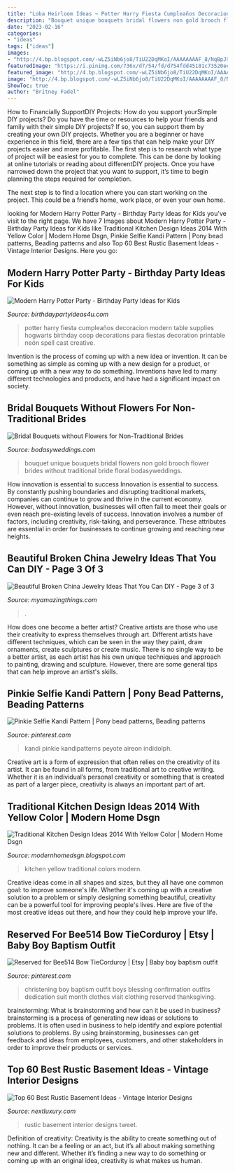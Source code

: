 ```yaml
---
title: "Loba Heirloom Ideas ~ Potter Harry Fiesta Cumpleaños Decoracion Modern Table Supplies Hogwarts Birthday Coop Decorations Para Fiestas Decoration Printable Neón Spell Cast Creative"
description: "Bouquet unique bouquets bridal flowers non gold brooch flower brides without traditional bride floral bodasyweddings"
date: "2023-02-16"
categories:
- "ideas"
tags: ["ideas"]
images:
- "http://4.bp.blogspot.com/-wLZ5iNb6jo8/TiU22DqMKoI/AAAAAAAAF_8/NqBpJ95X0UU/s1600/yellow-kitchen-design-ideas-2014-5.jpg"
featuredImage: "https://i.pinimg.com/736x/d7/54/fd/d754fdd45181c73520ee3f6a00842e03--baptism-ideas-baby-baptism.jpg"
featured_image: "http://4.bp.blogspot.com/-wLZ5iNb6jo8/TiU22DqMKoI/AAAAAAAAF_8/NqBpJ95X0UU/s1600/yellow-kitchen-design-ideas-2014-5.jpg"
image: "http://4.bp.blogspot.com/-wLZ5iNb6jo8/TiU22DqMKoI/AAAAAAAAF_8/NqBpJ95X0UU/s1600/yellow-kitchen-design-ideas-2014-5.jpg"
ShowToc: true
author: "Britney Fadel"
---
```



How to Financially SupportDIY Projects: How do you support yourSimple DIY projects?
Do you have the time or resources to help your friends and family with their simple DIY projects? If so, you can support them by creating your own DIY projects. Whether you are a beginner or have experience in this field, there are a few tips that can help make your DIY projects easier and more profitable.
The first step is to research what type of project will be easiest for you to complete. This can be done by looking at online tutorials or reading about differentDIY projects. Once you have narrowed down the project that you want to support, it’s time to begin planning the steps required for completion.

The next step is to find a location where you can start working on the project. This could be a friend’s home, work place, or even your own home.

	

		
looking for Modern Harry Potter Party - Birthday Party Ideas for Kids you've visit to the right page. We have 7 Images about Modern Harry Potter Party - Birthday Party Ideas for Kids like Traditional Kitchen Design Ideas 2014 With Yellow Color | Modern Home Dsgn, Pinkie Selfie Kandi Pattern | Pony bead patterns, Beading patterns and also Top 60 Best Rustic Basement Ideas - Vintage Interior Designs. Here you go:
		
    
## Modern Harry Potter Party - Birthday Party Ideas For Kids

<img loading=lazy src="https://www.birthdaypartyideas4u.com/wp-content/uploads/2016/04/Modern-Harry-Potter-Party-Hogwarts-Food-550x792.jpg" onerror="this.onerror=null;this.src='https://tse4.mm.bing.net/th?id=OIP.A39PmggYQx6IRRS11sLGJQHaKq&amp;pid=15.1';" alt="Modern Harry Potter Party - Birthday Party Ideas for Kids">

_Source: birthdaypartyideas4u.com_

>potter harry fiesta cumpleaños decoracion modern table supplies hogwarts birthday coop decorations para fiestas decoration printable neón spell cast creative. 

	

Invention is the process of coming up with a new idea or invention. It can be something as simple as coming up with a new design for a product, or coming up with a new way to do something. Inventions have led to many different technologies and products, and have had a significant impact on society.

    
## Bridal Bouquets Without Flowers For Non-Traditional Brides

<img loading=lazy src="https://bodasyweddings.com/wp-content/uploads/2017/04/unique-wedding-bouquet-ideas-564x845.jpg" onerror="this.onerror=null;this.src='https://tse3.mm.bing.net/th?id=OIP.alK6gE6EEb18z6ZqXoR-WwHaLG&amp;pid=15.1';" alt="Bridal Bouquets without Flowers for Non-Traditional Brides">

_Source: bodasyweddings.com_

>bouquet unique bouquets bridal flowers non gold brooch flower brides without traditional bride floral bodasyweddings. 

	

How innovation is essential to success
Innovation is essential to success. By constantly pushing boundaries and disrupting traditional markets, companies can continue to grow and thrive in the current economy. However, without innovation, businesses will often fail to meet their goals or even reach pre-existing levels of success. Innovation involves a number of factors, including creativity, risk-taking, and perseverance. These attributes are essential in order for businesses to continue growing and reaching new heights.

    
## Beautiful Broken China Jewelry Ideas That You Can DIY - Page 3 Of 3

<img loading=lazy src="http://myamazingthings.com/wp-content/uploads/2019/05/broken-china-jewelry-11.jpg" onerror="this.onerror=null;this.src='https://tse1.mm.bing.net/th?id=OIP.04uKAaH6ShW85sOWaKB-6gHaJ4&amp;pid=15.1';" alt="Beautiful Broken China Jewelry Ideas That You Can DIY - Page 3 of 3">

_Source: myamazingthings.com_

>. 

	

How does one become a better artist?
Creative artists are those who use their creativity to express themselves through art. Different artists have different techniques, which can be seen in the way they paint, draw ornaments, create sculptures or create music. There is no single way to be a better artist, as each artist has his own unique techniques and approach to painting, drawing and sculpture. However, there are some general tips that can help improve an artist's skills.

    
## Pinkie Selfie Kandi Pattern | Pony Bead Patterns, Beading Patterns

<img loading=lazy src="https://i.pinimg.com/736x/a1/2f/f6/a12ff6e086cd85a371d447df02339851--sprites-pixel-art.jpg" onerror="this.onerror=null;this.src='https://tse1.mm.bing.net/th?id=OIP.0I3n-UseP9Z4eIK4psr_gQHaFx&amp;pid=15.1';" alt="Pinkie Selfie Kandi Pattern | Pony bead patterns, Beading patterns">

_Source: pinterest.com_

>kandi pinkie kandipatterns peyote aireon indidolph. 

	

Creative art is a form of expression that often relies on the creativity of its artist. It can be found in all forms, from traditional art to creative writing. Whether it is an individual’s personal creativity or something that is created as part of a larger piece, creativity is always an important part of art.

    
## Traditional Kitchen Design Ideas 2014 With Yellow Color | Modern Home Dsgn

<img loading=lazy src="http://4.bp.blogspot.com/-wLZ5iNb6jo8/TiU22DqMKoI/AAAAAAAAF_8/NqBpJ95X0UU/s1600/yellow-kitchen-design-ideas-2014-5.jpg" onerror="this.onerror=null;this.src='https://tse3.mm.bing.net/th?id=OIP.GCGOckLw0rZEZ-8mu8UTnAHaJ3&amp;pid=15.1';" alt="Traditional Kitchen Design Ideas 2014 With Yellow Color | Modern Home Dsgn">

_Source: modernhomedsgn.blogspot.com_

>kitchen yellow traditional colors modern. 

	

Creative ideas come in all shapes and sizes, but they all have one common goal: to improve someone's life. Whether it's coming up with a creative solution to a problem or simply designing something beautiful, creativity can be a powerful tool for improving people's lives. Here are five of the most creative ideas out there, and how they could help improve your life.

    
## Reserved For Bee514 Bow TieCorduroy | Etsy | Baby Boy Baptism Outfit

<img loading=lazy src="https://i.pinimg.com/736x/d7/54/fd/d754fdd45181c73520ee3f6a00842e03--baptism-ideas-baby-baptism.jpg" onerror="this.onerror=null;this.src='https://tse1.mm.bing.net/th?id=OIP.3sG3EyZ2Dd9JPRZHVgyy8wHaKd&amp;pid=15.1';" alt="Reserved for Bee514 Bow TieCorduroy | Etsy | Baby boy baptism outfit">

_Source: pinterest.com_

>christening boy baptism outfit boys blessing confirmation outfits dedication suit month clothes visit clothing reserved thanksgiving. 

	

brainstorming: What is brainstorming and how can it be used in business?
brainstorming is a process of generating new ideas or solutions to problems. It is often used in business to help identify and explore potential solutions to problems. By using brainstorming, businesses can get feedback and ideas from employees, customers, and other stakeholders in order to improve their products or services.

    
## Top 60 Best Rustic Basement Ideas - Vintage Interior Designs

<img loading=lazy src="http://nextluxury.com/wp-content/uploads/rustic-basements.jpg" onerror="this.onerror=null;this.src='https://tse2.mm.bing.net/th?id=OIP.B9Dh2WekeVrRP1Vh8ttLHAAAAA&amp;pid=15.1';" alt="Top 60 Best Rustic Basement Ideas - Vintage Interior Designs">

_Source: nextluxury.com_

>rustic basement interior designs tweet. 

	

Definition of creativity:
Creativity is the ability to create something out of nothing. It can be a feeling or an act, but it’s all about making something new and different. Whether it’s finding a new way to do something or coming up with an original idea, creativity is what makes us human.

